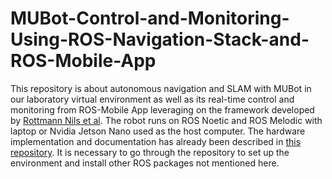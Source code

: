 # MUBot-Control-and-Monitoring-Using-ROS-Navigation-Stack-and-ROS-Mobile-App
This repository is about autonomous navigation and SLAM with MUBot in our laboratory virtual environment as well as its real-time control and monitoring from ROS-Mobile App leveraging on the framework developed by [Rottmann Nils et al](https://github.com/ROS-Mobile/ROS-Mobile-Android).  The robot runs on ROS Noetic  and ROS Melodic with laptop or Nvidia Jetson Nano used as the host computer. The hardware implementation and documentation has already been described in [this repository](https://github.com/ai-lab-science/MUBot-The-design-documentation-Remote-Control-and-ROS-Simulation). It is necessary to go through the repository to set up the environment and install other ROS packages not mentioned here.
